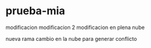 # prueba-mia
modificacion
modificacion 2
modificacion en plena nube

nueva rama
cambio en la nube para generar conflicto
